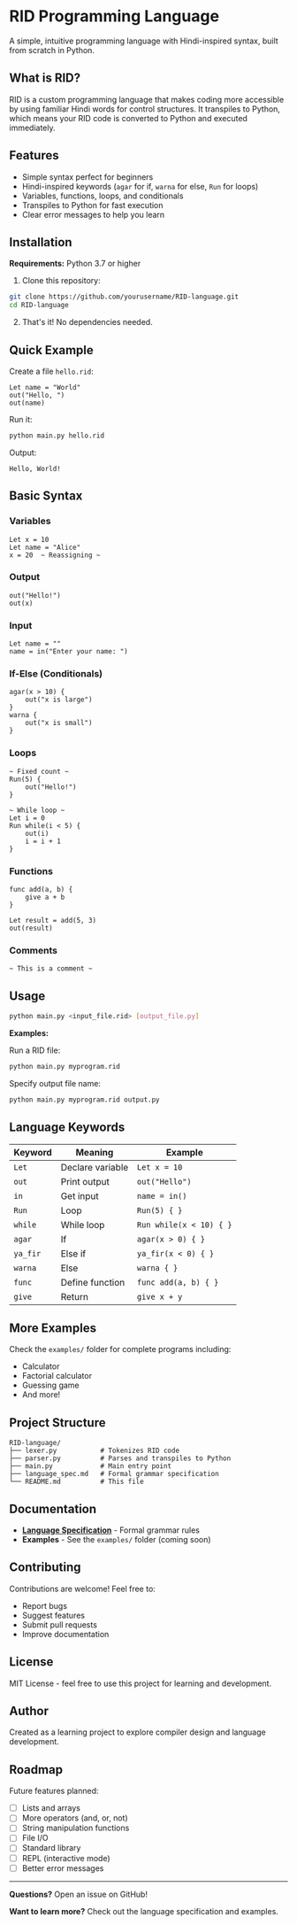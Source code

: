 # RID Programming Language

A simple, intuitive programming language with Hindi-inspired syntax, built from scratch in Python.

## What is RID?

RID is a custom programming language that makes coding more accessible by using familiar Hindi words for control structures. It transpiles to Python, which means your RID code is converted to Python and executed immediately.

## Features

- Simple syntax perfect for beginners
- Hindi-inspired keywords (`agar` for if, `warna` for else, `Run` for loops)
- Variables, functions, loops, and conditionals
- Transpiles to Python for fast execution
- Clear error messages to help you learn

## Installation

**Requirements:** Python 3.7 or higher

1. Clone this repository:
```bash
git clone https://github.com/yourusername/RID-language.git
cd RID-language
```

2. That's it! No dependencies needed.

## Quick Example

Create a file `hello.rid`:

```rid
Let name = "World"
out("Hello, ")
out(name)
```

Run it:

```bash
python main.py hello.rid
```

Output:
```
Hello, World!
```

## Basic Syntax

### Variables
```rid
Let x = 10
Let name = "Alice"
x = 20  ~ Reassigning ~
```

### Output
```rid
out("Hello!")
out(x)
```

### Input
```rid
Let name = ""
name = in("Enter your name: ")
```

### If-Else (Conditionals)
```rid
agar(x > 10) {
    out("x is large")
}
warna {
    out("x is small")
}
```

### Loops
```rid
~ Fixed count ~
Run(5) {
    out("Hello!")
}

~ While loop ~
Let i = 0
Run while(i < 5) {
    out(i)
    i = i + 1
}
```

### Functions
```rid
func add(a, b) {
    give a + b
}

Let result = add(5, 3)
out(result)
```

### Comments
```rid
~ This is a comment ~
```

## Usage

```bash
python main.py <input_file.rid> [output_file.py]
```

**Examples:**

Run a RID file:
```bash
python main.py myprogram.rid
```

Specify output file name:
```bash
python main.py myprogram.rid output.py
```

## Language Keywords

| Keyword | Meaning | Example |
|---------|---------|---------|
| `Let` | Declare variable | `Let x = 10` |
| `out` | Print output | `out("Hello")` |
| `in` | Get input | `name = in()` |
| `Run` | Loop | `Run(5) { }` |
| `while` | While loop | `Run while(x < 10) { }` |
| `agar` | If | `agar(x > 0) { }` |
| `ya_fir` | Else if | `ya_fir(x < 0) { }` |
| `warna` | Else | `warna { }` |
| `func` | Define function | `func add(a, b) { }` |
| `give` | Return | `give x + y` |

## More Examples

Check the `examples/` folder for complete programs including:
- Calculator
- Factorial calculator
- Guessing game
- And more!

## Project Structure

```
RID-language/
├── lexer.py           # Tokenizes RID code
├── parser.py          # Parses and transpiles to Python
├── main.py            # Main entry point
├── language_spec.md   # Formal grammar specification
└── README.md          # This file
```

## Documentation

- **[Language Specification](language_spec.md)** - Formal grammar rules
- **Examples** - See the `examples/` folder (coming soon)

## Contributing

Contributions are welcome! Feel free to:
- Report bugs
- Suggest features
- Submit pull requests
- Improve documentation

## License

MIT License - feel free to use this project for learning and development.

## Author

Created as a learning project to explore compiler design and language development.

## Roadmap

Future features planned:
- [ ] Lists and arrays
- [ ] More operators (and, or, not)
- [ ] String manipulation functions
- [ ] File I/O
- [ ] Standard library
- [ ] REPL (interactive mode)
- [ ] Better error messages

---

**Questions?** Open an issue on GitHub!

**Want to learn more?** Check out the language specification and examples.